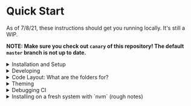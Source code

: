 # Quick Start

As of 7/8/21, these instructions should get you running locally. It's still a WIP.

**NOTE: Make sure you check out `canary` of this repository! The default `master` branch is not up to date.**

<details><summary>Installation and Setup
</summary><p>

## Cloning

You can get started by copying this command and pasting it into your Terminal:

```bash
git clone git@github.com:splitgraph/splitgraph.com.git \
  && cd splitgraph.com \
  && git checkout --track origin/canary
```

## Installation

Assumptions:

- Linux host, preferably running Ubuntu 18.04 (that's what CI uses)
- Node 15.x or higher (15 is deprecated; 16 likely works; CI only tests with Node 15)
- `yarn` installed ("yarn classic" is okay – it can upgrade to yarn berry)

When in doubt, you can read read the CI scripts, you can check the CI scripts, since we know it's passing:

- [.github/workflows/build_and_deploy_preview.yml](.github/workflows/build_and_deploy_preview.yml)
- [.ci/install.sh](.ci/install.sh)
- [.ci/build.sh](.ci/build.sh)

Here is how you install the repository for the first time.

```bash
# Export this variable so yarn knows to use our plugin (todo: remove this step)
export WORKSPACE_LOCKFILE=yarn-public-workspace.lock

# Run the setup script to ensure correct verson of yarn berry and plugins
# On success, the script will print nothing, and exit 0
./setup.sh

# Install all workspaces
yarn install --immutable
```

To verify it worked, check that `node_modules` exists:

```bash
ls node_modules | head -n5
```

Troubleshooting:

- Make sure you're running the correct `yarn`. If not, run `./setup.sh` again.
  - `yarn --version` should print `2.4.2`
  - `yarn config get nodeLinker` should print `node-modules`
- `./setup.sh` exits with failure and hopefully prints some information
  - Try to do what it says
- Make sure `node --version` is at least `15.x`
  - Node `16.x` is also likely to work, but it is untested; CI only tests `15.x`
  - Any version lower than `15.x` is unlikely to work
- Directory permission errors
  - Make sure you own the current directory and any existing `node_modules` subdirectory

</p></details>

<details><summary>Developing
</summary><p>

## Note!

**Run all `yarn` commands in the root workspace, unless otherwise specified.**

## Typecheck

**Note: This part is a bit rough around the edges for local dev right now.**

After install, you should run a typecheck to make sure everything is working
as expected (also, it might be required for `yarn dev` to work, but not sure atm).

```bash
# (1) Prep environment with temporary hack
# By default the `tsconfig.json` will not run in an isolated repo, so you
# need to overwrite it with the same config used in CI.
# Note:
#   - this is a TEMPORARY HACK.
#   - This will result in a changed file in Git. DO NOT COMMIT THE CHANGED TSCONFIG FILES.
mv tsconfig.ci.json tsconfig.json

# (2) Run typecheck
# This will take max 2 minutes on the first run but will use incremental builds afterward
yarn typecheck
```

Troubleshooting:

- Just skip this if it's broken right now

## Start the dev server

Assuming typechecking passed, this should go smoothly:

```
yarn dev
```

This will start the Next.js dev server. Navigate to the demo page:

- http://localhost:3000/docs/lp

If it loads, great!

## Edit the right files

To get started, you can try editing the demo `lp` page linked above.

- The Next.js app is in the `docs` workspace
- To edit the `lp` page in the above link, edit: [docs/pages/docs/lp/index.tsx](./docs/pages/docs/lp/index.tsx)
- Note this page imports demo components from [`docs/components/DemoComponents`](./docs/components/DemoComponents)
- Import the theme and/or components from `@splitgraph/tdesign` (the `tdesign` workspace)

For the most part, this is a standard Next.js app in `docs`

</p></details>

<details><summary>Code Layout: What are the folders for?
</summary>
<p>

The `splitgraph.com` repository is a TypeScript mono-repo with multiple
workspaces. Most importantly, the [`docs`](./docs) workspace is a Next.js app, and
the `tdesign` workspace contains the component library and theme.

To resolve imports of packages from within JS scripts or tooling, we use the
`yarn berry` workspace feature. When typechecking, we use TypeScript project
references with aliases to match the yarn reoslution, e.g. `@splitgraph/tdesign`.
Note that we're using a differently named lockfile, but otherwise it's a regular
yarn installation.

### Important workspaces

- [splitgraph.com](./docs)
  - The root workspace. You can run most commands from here, which it mostly
    forwards to the `docs` workspace anyway.
- [docs](./docs) (Import from `@splitgraph/docs`)
  - The Next.js app that is the primary entrypoint of the repository
- [tdesign](./tdesign) (Import from `@splitgraph/tdesign`)
  - The design kit / component library / theme / etc. Very much a WIP.
  - It's called "`tdesign`" as in "typescript design`, because originally we had JS files in `design`, and we are still migrating that.

### Less important workspaces

- [design](./design) (Import from `@splitgraph/design`)
  - The deprecated design kit, which might still be used in a few places.
    You can mostly ignore this.
- [lib](./lib) (Import from `@splitgraph/lib`)
  - Utilities and library functions
- [content-scripts](./content-scripts) (not for importing)
  - Various scripts meant for CLI consumption, e.g. to update docs

## Where to create new pages and components

Create new pages in [`docs/pages`](./docs/pages). It's a standard Next.js app for
the most part (there are currently issues with `<Link>` due to some weird routing, but you
can ignore that for now.)

Do not save components in the `docs/pages` directory.

You can save components in `docs/components`, and then import them via the
prefix `@splitgraph/docs/components`.

If you think a component is reusable outside of the docs site, you can save
it in the design library at `@splitgraph/tdesign`.

When creating components, try to follow the existing style (we'll eventually
document this / add linter / scaffolding scripts).)

</p>
</details>

<details><summary>Theming
</summary><p>

## Whats the story with theming?

We recently migrated from `theme-ui` to `material-ui` v5 (alpha). You may find
it a bit rough around the edges at the moment. Note that MUI v5 depends on
Emotion v11.

New pages are not required to use a MUI theme or any MUI code. Instead, they
can simply import the emotion theme (`design.ts`) and use it with the default
`ThemeProvider` from emotion. You can see examples of this in
[docs/components/DemoComponents](./docs/components/DemoComponents).

### Theme Files

These are the three themes you could import:

- [design.ts](./tdesign/src/themes/design.ts)
  - The basic theme that you usually want to import. Works with Emotion. WIP.
- [muiTheme.ts](./tdesign/src/themes/muiTheme.ts)
  - The theme you want to import if the page is using any MUI components.
- [legacyTheme.ts](./tdesign/src/themes/legacyTheme.ts)
  - A theme that we are slowly deprecating. Other components depend on it.

### Styling approaches

These examples are available in
[docs/components/DemoComponents](./docs/components/DemoComponents).

- `sx` + `className`:
  React's built-in `className` prop can be a useful (and styling library agnostic) way to target child components.
  You can define some styles in a parent and pass them into the children like so:

```jsx
const styles = {
  ".child": { color: "green" }
}

<Parent sx={styles}>
  <Child className="child">
    <p>Hello</p>
  </Child>
</Parent>
```

- `css` prop
  Emotion gives us a css prop that accepts vanilla CSS.

```jsx
<Slider
  defaultValue={30}
  css={css`
    color: #20b2aa;

    :hover {
      color: #2e8b57;
    }
  `}
/>
```

- Styled components
  Emotion takes inspiration from the styled components approach.
  Using styled components also lets you access props and the Emotion `Theme`, for components that are children of the <ThemeProvider>.

```jsx
const DemoStyled = styled.div`
  outline: 1px solid green;
  color: ${(props) => {
    return props.theme.myColor;
  }};
`;
```

</p></details>

<details><summary>Debugging CI
</summary><p>

```bash

# To run it all the way through, just run this command:
.ci/debug/run_act.sh

# Note: No apparent way to run act as a daemon; it only runs in the foreground
# So, to drop into a debugger, open two terminals: one to run, and one to attach

# In (1), Run and "break" before pre-install. See `install.sh` (it's a sleep loop)
.ci/debug/run_act_break_before_install.sh

# In (2), Attach an interactive shell to the container in (1), with `docker exec`:
# (When (1) hits the breakpoint, it will print this command before sleeping)
docker exec -it $(docker ps -q --filter name=act-*) /bin/bash

# If you need to kill the container, ctrl+c isn't enough
docker kill $(docker ps -q --filter name=act-*)
```

</p></details>

<details><summary>Installing on a fresh system with `nvm` (rough notes)
</summary>
<p>

This was my experience cloning on a Mac recently. The instructions above contain
the important steps, but this section includes more details and troubleshooting
from a recent installation on a Mac. (e.g. note it doesn't include the tsconfig
details, but that's still necessary). This process will be smoothed out
eventually.

## Install nvm

Install nvm: https://github.com/nvm-sh/nvm#installing-and-updating

Make sure correct lines are in `~/.bash_profile`, and if you add them,
make sure to `source ~/.bash_profile` afterward.

(taken from the above link)

```bash
export NVM_DIR="$([ -z "${XDG_CONFIG_HOME-}" ] && printf %s "${HOME}/.nvm" || printf %s "${XDG_CONFIG_HOME}/nvm")"
[ -s "$NVM_DIR/nvm.sh" ] && \. "$NVM_DIR/nvm.sh" # This loads nvm
```

## After cloning, create an environment

```bash
# example (note that v15 is not LTS)
 nvm install 15.12.0
```

## Install yarn

```bash
npm install -g yarn
```

## Try to setup

```bash
./setup.sh
```

Errors like this?

```bash
❯ yarn --version
node:internal/modules/cjs/loader:927
  throw err;
  ^

Error: Cannot find module '/private/tmp/splitgraph.com/.yarn/releases/yarn-berry.cjs'
    at Function.Module._resolveFilename (node:internal/modules/cjs/loader:924:15)
    at Function.Module._load (node:internal/modules/cjs/loader:769:27)
    at Function.executeUserEntryPoint [as runMain] (node:internal/modules/run_main:76:12)
    at node:internal/main/run_main_module:17:47 {
  code: 'MODULE_NOT_FOUND',
  requireStack: []
}
```

Clean up

```bash
find .yarn -type f -delete
rm .yarnrc
./setup.sh

```

Get error again?

Check `.yarnrc.yml` to make sure it's point to yarn release with the same file extension as the relase on your system. If not, edit the file `vi .yarnrc.yml` to change the extension.

```bash
cat .yarnrc.yml
```

Mismatch:

```bash

❯ cat .yarnrc.yml
yarnPath: ".yarn/releases/yarn-berry.cjs" # <--- should be .js

/tmp/splitgraph.com ⋄ canary-header*
❯ ls .yarn/releases/
yarn-berry.js   # <--- the file is .js

```

</p>
</details>
